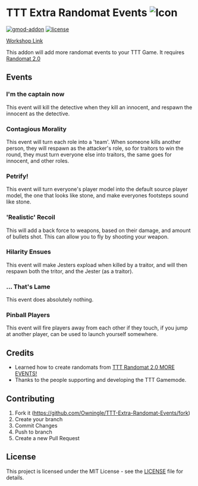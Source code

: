 # TTT Extra Randomat Events ![Icon](https://raw.githubusercontent.com/Owningle/TTT-Extra-Randomat-Events/master/images/icon/Icon_64x.png)

[![gmod-addon](https://img.shields.io/badge/gmod-addon-_.svg?colorB=1194EF)](https://wiki.garrysmod.com) [![license](https://img.shields.io/github/license/Owningle/TTT-Discord-Immersion.svg)](LICENSE)

[Workshop Link]()

This addon will add more randomat events to your TTT Game. It requires [Randomat 2.0](https://steamcommunity.com/sharedfiles/filedetails/?id=1406495040)

## Events

### **I'm the captain now**

This event will kill the detective when they kill an innocent, and respawn the innocent as the detective.

### **Contagious Morality**

This event will turn each role into a 'team'. When someone kills another person, they will respawn as the attacker's role, so for traitors to win the round, they must turn everyone else into traitors, the same goes for innocent, and other roles.

### **Petrify!**

This event will turn everyone's player model into the default source player model, the one that looks like stone, and make everyones footsteps sound like stone.

### **'Realistic' Recoil**

This will add a back force to weapons, based on their damage, and amount of bullets shot. This can allow you to fly by shooting your weapon.

### **Hilarity Ensues**

This event will make Jesters expload when killed by a traitor, and will then respawn both the tritor, and the Jester (as a traitor).

### **... That's Lame**

This event does absolutely nothing.

### **Pinball Players**

This event will fire players away from each other if they touch, if you jump at another player, can be used to launch yourself somewhere.

## Credits
- Learned how to create randomats from [TTT Randomat 2.0 MORE EVENTS!](https://steamcommunity.com/sharedfiles/filedetails/?id=2068742309)
- Thanks to the people supporting and developing the TTT Gamemode.

## Contributing
1. Fork it (https://github.com/Owningle/TTT-Extra-Randomat-Events/fork)
2. Create your branch
3. Commit Changes
4. Push to branch
5. Create a new Pull Request

## License
This project is licensed under the MIT License - see the  [LICENSE](https://github.com/Owningle/TTT-Extra-Randomat-Events/blob/master/LICENSE)  file for details.
